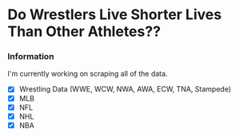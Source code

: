 # Do Wrestlers Live Shorter Lives Than Other Athletes??

### Information

I'm currently working on scraping all of the data.

- [X] Wrestling Data (WWE, WCW, NWA, AWA, ECW, TNA, Stampede)
- [X] MLB
- [X] NFL
- [X] NHL
- [X] NBA
